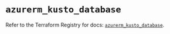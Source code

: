 # `azurerm_kusto_database`

Refer to the Terraform Registry for docs: [`azurerm_kusto_database`](https://registry.terraform.io/providers/hashicorp/azurerm/3.101.0/docs/resources/kusto_database).
